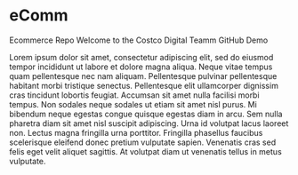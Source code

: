 # eComm
Ecommerce Repo
Welcome to the Costco Digital Teamm GitHub Demo


Lorem ipsum dolor sit amet, consectetur adipiscing elit, sed do eiusmod tempor incididunt ut labore et dolore magna aliqua. Neque vitae tempus quam pellentesque nec nam aliquam. Pellentesque pulvinar pellentesque habitant morbi tristique senectus. Pellentesque elit ullamcorper dignissim cras tincidunt lobortis feugiat. Accumsan sit amet nulla facilisi morbi tempus. Non sodales neque sodales ut etiam sit amet nisl purus. Mi bibendum neque egestas congue quisque egestas diam in arcu. Sem nulla pharetra diam sit amet nisl suscipit adipiscing. Urna id volutpat lacus laoreet non. Lectus magna fringilla urna porttitor. Fringilla phasellus faucibus scelerisque eleifend donec pretium vulputate sapien. Venenatis cras sed felis eget velit aliquet sagittis. At volutpat diam ut venenatis tellus in metus vulputate.
